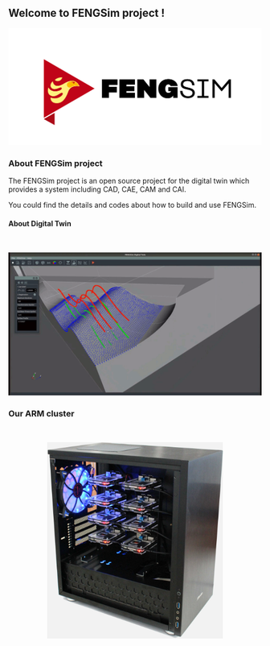 ## Welcome to FENGSim project !
![logo](images/Fengsim_logo_hi.png)

### About FENGSim project

The FENGSim project is an open source project for the digital twin which provides a system including CAD, CAE, CAM and CAI. 

You could find the details  and codes about how to build and use FENGSim. 

#### About Digital Twin

<br />

<p align="center">
  <img src="images/meas1.gif" width="700" title="arm cluster">
</p>

### Our ARM cluster
<br />

<p align="center">
  <img src="images/Mark-1.jpg" width="350" title="arm cluster">
</p>

